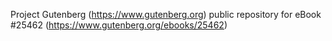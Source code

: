 Project Gutenberg (https://www.gutenberg.org) public repository for eBook #25462 (https://www.gutenberg.org/ebooks/25462)
